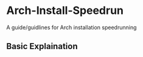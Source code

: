 # Arch-Install-Speedrun
A guide/guidlines for Arch installation speedrunning

## Basic Explaination 
